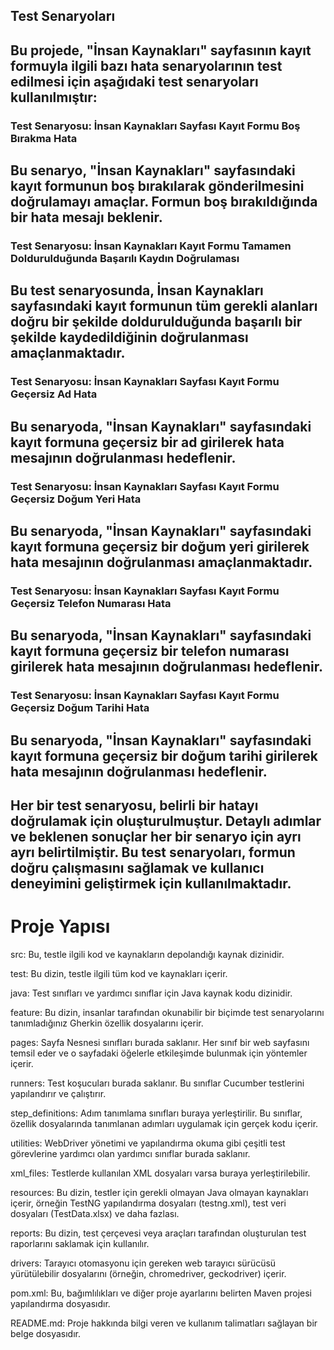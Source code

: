 ## Test Senaryoları

## Bu projede, "İnsan Kaynakları" sayfasının kayıt formuyla ilgili bazı hata senaryolarının test edilmesi için aşağıdaki test senaryoları kullanılmıştır:

### Test Senaryosu: İnsan Kaynakları Sayfası Kayıt Formu Boş Bırakma Hata

## Bu senaryo, "İnsan Kaynakları" sayfasındaki kayıt formunun boş bırakılarak gönderilmesini doğrulamayı amaçlar. Formun boş bırakıldığında bir hata mesajı beklenir.

### Test Senaryosu: İnsan Kaynakları Kayıt Formu Tamamen Doldurulduğunda Başarılı Kaydın Doğrulaması

## Bu test senaryosunda, İnsan Kaynakları sayfasındaki kayıt formunun tüm gerekli alanları doğru bir şekilde doldurulduğunda başarılı bir şekilde kaydedildiğinin doğrulanması amaçlanmaktadır.

### Test Senaryosu: İnsan Kaynakları Sayfası Kayıt Formu Geçersiz Ad Hata

## Bu senaryoda, "İnsan Kaynakları" sayfasındaki kayıt formuna geçersiz bir ad girilerek hata mesajının doğrulanması hedeflenir.

### Test Senaryosu: İnsan Kaynakları Sayfası Kayıt Formu Geçersiz Doğum Yeri Hata

## Bu senaryoda, "İnsan Kaynakları" sayfasındaki kayıt formuna geçersiz bir doğum yeri girilerek hata mesajının doğrulanması amaçlanmaktadır.

### Test Senaryosu: İnsan Kaynakları Sayfası Kayıt Formu Geçersiz Telefon Numarası Hata

## Bu senaryoda, "İnsan Kaynakları" sayfasındaki kayıt formuna geçersiz bir telefon numarası girilerek hata mesajının doğrulanması hedeflenir.

### Test Senaryosu: İnsan Kaynakları Sayfası Kayıt Formu Geçersiz Doğum Tarihi Hata

## Bu senaryoda, "İnsan Kaynakları" sayfasındaki kayıt formuna geçersiz bir doğum tarihi girilerek hata mesajının doğrulanması hedeflenir.

## Her bir test senaryosu, belirli bir hatayı doğrulamak için oluşturulmuştur. Detaylı adımlar ve beklenen sonuçlar her bir senaryo için ayrı ayrı belirtilmiştir. Bu test senaryoları, formun doğru çalışmasını sağlamak ve kullanıcı deneyimini geliştirmek için kullanılmaktadır.






# Proje Yapısı

src: Bu, testle ilgili kod ve kaynakların depolandığı kaynak dizinidir.

test: Bu dizin, testle ilgili tüm kod ve kaynakları içerir.

java: Test sınıfları ve yardımcı sınıflar için Java kaynak kodu dizinidir.

feature: Bu dizin, insanlar tarafından okunabilir bir biçimde test senaryolarını tanımladığınız Gherkin özellik dosyalarını içerir.

pages: Sayfa Nesnesi sınıfları burada saklanır. Her sınıf bir web sayfasını temsil eder ve o sayfadaki öğelerle etkileşimde bulunmak için yöntemler içerir.

runners: Test koşucuları burada saklanır. Bu sınıflar Cucumber testlerini yapılandırır ve çalıştırır.

step_definitions: Adım tanımlama sınıfları buraya yerleştirilir. Bu sınıflar, özellik dosyalarında tanımlanan adımları uygulamak için gerçek kodu içerir.

utilities: WebDriver yönetimi ve yapılandırma okuma gibi çeşitli test görevlerine yardımcı olan yardımcı sınıflar burada saklanır.

xml_files: Testlerde kullanılan XML dosyaları varsa buraya yerleştirilebilir.

resources: Bu dizin, testler için gerekli olmayan Java olmayan kaynakları içerir, örneğin TestNG yapılandırma dosyaları (testng.xml), test veri dosyaları (TestData.xlsx) ve daha fazlası.

reports: Bu dizin, test çerçevesi veya araçları tarafından oluşturulan test raporlarını saklamak için kullanılır.

drivers: Tarayıcı otomasyonu için gereken web tarayıcı sürücüsü yürütülebilir dosyalarını (örneğin, chromedriver, geckodriver) içerir.

pom.xml: Bu, bağımlılıkları ve diğer proje ayarlarını belirten Maven projesi yapılandırma dosyasıdır.

README.md: Proje hakkında bilgi veren ve kullanım talimatları sağlayan bir belge dosyasıdır.
